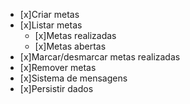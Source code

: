 - [x]Criar metas
- [x]Listar metas 
    - [x]Metas realizadas
    - [x]Metas abertas
- [x]Marcar/desmarcar metas realizadas
- [x]Remover metas
- [x]Sistema de mensagens
- [x]Persistir dados